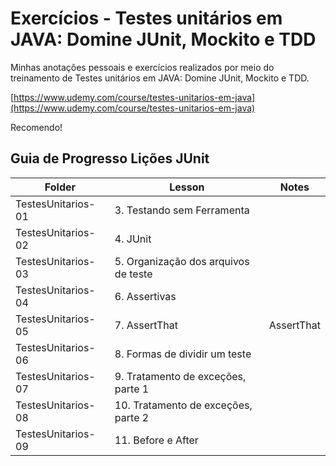 # Exercícios - Testes unitários em JAVA: Domine JUnit, Mockito e TDD

Minhas anotações pessoais e exercícios realizados por meio do treinamento de Testes unitários em JAVA: Domine JUnit, Mockito e TDD.


[https://www.udemy.com/course/testes-unitarios-em-java](https://www.udemy.com/course/testes-unitarios-em-java)

Recomendo!


## Guia de Progresso Lições JUnit

Folder             | Lesson     | Notes
------------------ | ---------- | --------------------
TestesUnitarios-01 | 3. Testando sem Ferramenta |
TestesUnitarios-02 | 4. JUnit | 
TestesUnitarios-03 | 5. Organização dos arquivos de teste | 
TestesUnitarios-04 | 6. Assertivas | 
TestesUnitarios-05 | 7. AssertThat | AssertThat 
TestesUnitarios-06 | 8. Formas de dividir um teste | 
TestesUnitarios-07 | 9. Tratamento de exceções, parte 1 | 
TestesUnitarios-08 | 10. Tratamento de exceções, parte 2 | 
TestesUnitarios-09 | 11. Before e After| 